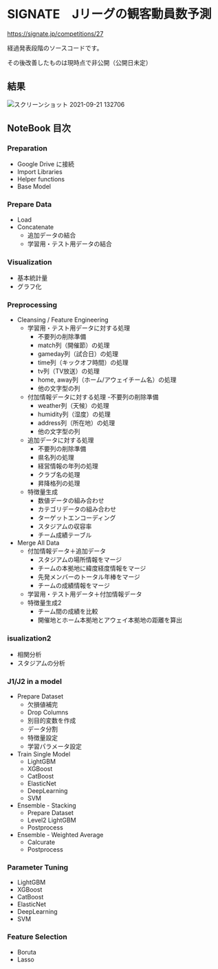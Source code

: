# SIGNATE　Jリーグの観客動員数予測

https://signate.jp/competitions/27

経過発表段階のソースコードです。

その後改善したものは現時点で非公開（公開日未定）

## 結果

![スクリーンショット 2021-09-21 132706](https://user-images.githubusercontent.com/73592250/134111599-b0395002-aea6-4bea-9e05-7959f184347f.png)

## NoteBook 目次

### Preparation
- Google Drive に接続
- Import Libraries
- Helper functions
- Base Model
### Prepare Data
- Load
- Concatenate
  - 追加データの結合
  - 学習用・テスト用データの結合
### Visualization
- 基本統計量
- グラフ化
### Preprocessing
- Cleansing / Feature Engineering
  - 学習用・テスト用データに対する処理
    - 不要列の削除準備
    - match列（開催節）の処理
    - gameday列（試合日）の処理
    - time列（キックオフ時間）の処理
    - tv列（TV放送）の処理
    - home, away列（ホーム/アウェイチーム名）の処理
    - 他の文字型の列
  - 付加情報データに対する処理
    -不要列の削除準備
    - weather列（天候）の処理
    - humidity列（湿度）の処理
    - address列（所在地）の処理
    - 他の文字型の列
  - 追加データに対する処理
    - 不要列の削除準備
    - 県名列の処理
    - 経営情報の年列の処理
    - クラブ名の処理
    - 昇降格列の処理
  - 特徴量生成
    - 数値データの組み合わせ
    - カテゴリデータの組み合わせ
    - ターゲットエンコーディング
    - スタジアムの収容率
    - チーム成績テーブル
- Merge All Data
  - 付加情報データ＋追加データ
    - スタジアムの場所情報をマージ
    - チームの本拠地に緯度経度情報をマージ
    - 先発メンバーのトータル年棒をマージ
    - チームの成績情報をマージ
  - 学習用・テスト用データ＋付加情報データ
  - 特徴量生成2
    - チーム間の成績を比較
    - 開催地とホーム本拠地とアウェイ本拠地の距離を算出
### isualization2
- 相関分析
- スタジアムの分析
### J1/J2 in a model
- Prepare Dataset
  - 欠損値補完
  - Drop Columns
  - 別目的変数を作成
  - データ分割
  - 特徴量設定
  - 学習パラメータ設定
- Train Single Model
  - LightGBM
  - XGBoost
  - CatBoost
  - ElasticNet
  - DeepLearning
  - SVM
- Ensemble - Stacking
  - Prepare Dataset
  - Level2 LightGBM
  - Postprocess
- Ensemble - Weighted Average
  - Calcurate
  - Postprocess
### Parameter Tuning
- LightGBM
- XGBoost
- CatBoost
- ElasticNet
- DeepLearning
- SVM
### Feature Selection
- Boruta
- Lasso
